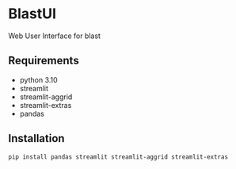 # BlastUI
Web User Interface for blast

## Requirements
- python 3.10
- streamlit
- streamlit-aggrid
- streamlit-extras
- pandas

## Installation
```
pip install pandas streamlit streamlit-aggrid streamlit-extras 
```
